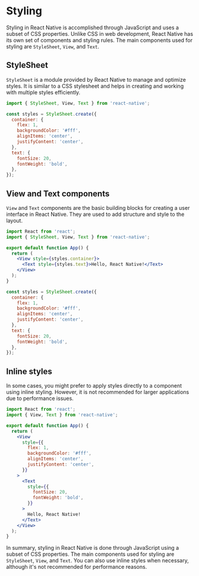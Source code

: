 # Styling

Styling in React Native is accomplished through JavaScript and uses a subset of CSS properties. Unlike CSS in web development, React Native has its own set of components and styling rules. The main components used for styling are `StyleSheet`, `View`, and `Text`. 

## StyleSheet

`StyleSheet` is a module provided by React Native to manage and optimize styles. It is similar to a CSS stylesheet and helps in creating and working with multiple styles efficiently.

```jsx
import { StyleSheet, View, Text } from 'react-native';

const styles = StyleSheet.create({
  container: {
    flex: 1,
    backgroundColor: '#fff',
    alignItems: 'center',
    justifyContent: 'center',
  },
  text: {
    fontSize: 20,
    fontWeight: 'bold',
  },
});
```

## View and Text components

`View` and `Text` components are the basic building blocks for creating a user interface in React Native. They are used to add structure and style to the layout.

```jsx
import React from 'react';
import { StyleSheet, View, Text } from 'react-native';

export default function App() {
  return (
    <View style={styles.container}>
      <Text style={styles.text}>Hello, React Native!</Text>
    </View>
  );
}

const styles = StyleSheet.create({
  container: {
    flex: 1,
    backgroundColor: '#fff',
    alignItems: 'center',
    justifyContent: 'center',
  },
  text: {
    fontSize: 20,
    fontWeight: 'bold',
  },
});
```

## Inline styles

In some cases, you might prefer to apply styles directly to a component using inline styling. However, it is not recommended for larger applications due to performance issues.

```jsx
import React from 'react';
import { View, Text } from 'react-native';

export default function App() {
  return (
    <View
      style={{
        flex: 1,
        backgroundColor: '#fff',
        alignItems: 'center',
        justifyContent: 'center',
      }}
    >
      <Text
        style={{
          fontSize: 20,
          fontWeight: 'bold',
        }}
      >
        Hello, React Native!
      </Text>
    </View>
  );
}
```

In summary, styling in React Native is done through JavaScript using a subset of CSS properties. The main components used for styling are `StyleSheet`, `View`, and `Text`. You can also use inline styles when necessary, although it's not recommended for performance reasons.